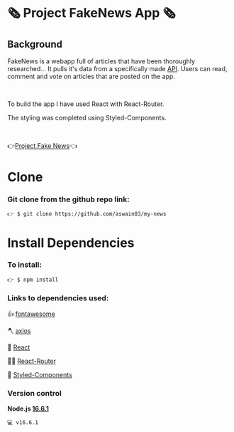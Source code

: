 # 🗞 Project FakeNews App 🗞

## Background

FakeNews is a webapp full of articles that have been thoroughly researched... It pulls it's data from a specifically made [API](https://project-fakenews.herokuapp.com/api). Users can read, comment and vote on articles that are posted on the app.

</br>

To build the app I have used React with React-Router.

The styling was completed using Styled-Components.

</br>

👉[Project Fake News](https://projectfakenews.netlify.app)👈

# Clone

### Git clone from the github repo link:

```sh
👉 $ git clone https://github.com/aswain03/my-news
```

# Install Dependencies

### To install:

```sh
👉 $ npm install
```

### Links to dependencies used:

👍 [fontawesome](https://fontawesome.com)

🪓 [axios](https://axios-http.com)

🏃 [React](https://reactjs.org)

🏃🚏 [React-Router](https://reactrouter.com)

👀 [Styled-Components](https://styled-components.com)

### Version control

**Node.js [16.6.1](https://nodejs.org/en/download/)**

```shell
💻 v16.6.1
```
